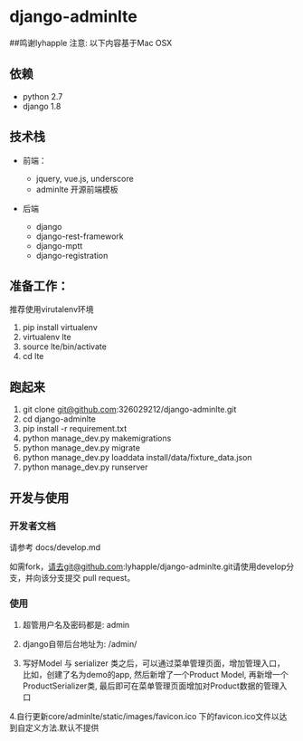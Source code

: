 # django-adminlte
##鸣谢lyhapple
    注意: 以下内容基于Mac OSX

## 依赖

* python 2.7
* django 1.8

## 技术栈

* 前端：
    * jquery, vue.js, underscore
    * adminlte 开源前端模板
    
* 后端
    * django
    * django-rest-framework
    * django-mptt
    * django-registration
    

## 准备工作：

推荐使用virutalenv环境

1. pip install virtualenv
2. virtualenv lte
3. source lte/bin/activate
4. cd lte


## 跑起来

1. git clone git@github.com:326029212/django-adminlte.git
2. cd django-adminlte
3. pip install -r requirement.txt
4. python manage_dev.py makemigrations
5. python manage_dev.py migrate
6. python manage_dev.py loaddata install/data/fixture_data.json
7. python manage_dev.py runserver

## 开发与使用

### 开发者文档

请参考 docs/develop.md

如需fork，请去git@github.com:lyhapple/django-adminlte.git请使用develop分支，并向该分支提交 pull request。


### 使用

1. 超管用户名及密码都是: admin

2. django自带后台地址为: /admin/

3. 写好Model 与 serializer 类之后，可以通过菜单管理页面，增加管理入口，
比如，创建了名为demo的app, 然后新增了一个Product Model,
再新增一个ProductSerializer类, 最后即可在菜单管理页面增加对Product数据的管理入口

4.自行更新core/adminlte/static/images/favicon.ico 下的favicon.ico文件以达到自定义方法.默认不提供